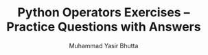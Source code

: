 ---
layout: exercises
title: "Python Operators Exercises – Practice Questions with Answers"
description: Enhance your understanding of Python operators with these practical exercises. Solve questions on arithmetic, logical, and comparison operators to test your skills and boost confidence.
keywords: Python operators exercises, Python practice questions, operator practice in Python, arithmetic operator exercises, logical operators in Python, Python comparison operator, Python coding exercises, Python beginner practice
author: Muhammad Yasir Bhutta
course: python
topic: operators
show_toc: false
toc: toc/python.html
show_practice_progress: true
show_mini_project: true
prev: /python/docs/variables/practice-and-progress/fill-blanks-variables.html
next: /python/docs/variables/practice-and-progress/mcqs-variables.html
breadcrumb:
  - title: Home
    url: /
  - title: Python
    url: /python/
  - title: Basics
    url: /python/docs/basics/
  - title: Operators
    url: /python/docs/operators/
---